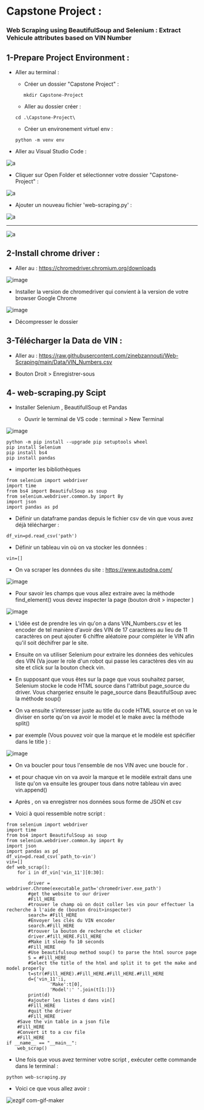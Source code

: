 # Capstone Project : 
 ### **Web Scraping using BeautifulSoup and Selenium : Extract Vehicule attributes based on VIN Number**
 
 ## 1-Prepare Project Environment :
 
 - Aller au terminal :



    - Créer un dossier "Capstone Project" :
   
   ```
      mkdir Capstone-Project
    ```
    - Aller au dossier créer :
    
     ```
     cd .\Capstone-Project\
     ```
     
     - Créer un environement virtuel env :
     
     ```
     python -m venv env
     ```
     
- Aller au Visual Studio Code :

![a](https://user-images.githubusercontent.com/78825764/211033999-c84e7804-98ae-426c-a97c-cdcf6f3834d8.jpg)

- Cliquer sur Open Folder et sélectionner votre dossier "Capstone-Project" :


![a](https://user-images.githubusercontent.com/78825764/211034951-b9599400-0e68-423b-8f80-654f72fd832b.jpg)

- Ajouter un nouveau fichier 'web-scraping.py' :

![a](https://user-images.githubusercontent.com/78825764/211036319-4cb239a8-50d8-448e-af25-1a7421028e84.jpg)

---

![a](https://user-images.githubusercontent.com/78825764/211036658-101b4283-58fc-4004-9429-a77ce207a153.jpg)

 ## 2-Install chrome driver :
 
 - Aller au : https://chromedriver.chromium.org/downloads

![image](https://user-images.githubusercontent.com/78825764/211037329-dc687474-c676-4383-bd26-965e0ed02799.png)

- Installer la version de chromedriver qui convient à la version de votre browser Google Chrome

![image](https://user-images.githubusercontent.com/78825764/211038543-65915fc6-19bb-4ead-b34c-45c8578eafa0.png)

- Décompresser le dossier 

 ## 3-Télécharger la Data de VIN :

- Aller au : https://raw.githubusercontent.com/zinebzannouti/Web-Scraping/main/Data/VIN_Numbers.csv

- Bouton Droit > Enregistrer-sous

## 4- web-scraping.py Scipt
 
 - Installer Selenium , BeautifullSoup et Pandas
  
   - Ouvrir le terminal de VS code : terminal > New Terminal

![image](https://user-images.githubusercontent.com/78825764/211042329-af82adff-9153-4380-87fe-b51ee4629cdb.png)

  ``` 
  python -m pip install --upgrade pip setuptools wheel
  pip install Selenium
  pip install bs4
  pip install pandas
  ```


 - importer les bibliothèques

```
from selenium import webdriver
import time
from bs4 import BeautifulSoup as soup
from selenium.webdriver.common.by import By
import json
import pandas as pd
```

 - Définir un dataframe pandas depuis le fichier csv de vin que vous avez déjà télécharger :

```
df_vin=pd.read_csv('path')
```
- Définir un tableau vin où on va stocker les données :
```
vin=[]
```
- On va scraper les données du site : https://www.autodna.com/

![image](https://user-images.githubusercontent.com/78825764/211046648-b77e542f-ed4d-4097-8aff-5f7ea2e69923.png)

- Pour savoir les champs que vous allez extraire avec la méthode find_element() vous devez inspecter la page (bouton droit > inspecter )

![image](https://user-images.githubusercontent.com/78825764/211047295-3a2b051b-003a-4367-9d0e-e3c7d03bf1d5.png)

- L'idée est de prendre les vin qu'on a dans VIN_Numbers.csv et les encoder de tel manière d'avoir des VIN de 17 caractères au lieu de 11 caractères on peut ajouter 6 chiffre aléatoire pour compléter le VIN afin qu'il soit déchifrer par le site.
- Ensuite on va utiliser Selenium pour extraire les données des vehicules des VIN (Va jouer le role d'un robot qui passe les caractères des vin au site et click sur la bouton check vin.

- En supposant que vous êtes sur la page que vous souhaitez parser, Selenium stocke le code HTML source dans l'attribut page_source du driver. Vous chargeriez ensuite le page_source dans BeautifulSoup avec la méthode soup()

- On va ensuite s'interesser juste au title du code HTML source et on va le diviser en sorte qu'on va avoir le model et le make avec la méthode split()
- par exemple (Vous pouvez voir que la marque et le modèle est spécifier dans le title ) :

![image](https://user-images.githubusercontent.com/78825764/211050409-9b1d6204-91c1-4684-857e-763c71601010.png)

- On va boucler pour tous l'ensemble de nos VIN avec une boucle for .
- et pour chaque vin on va avoir la marque et le modèle extrait dans une liste qu'on va ensuite les grouper tous dans notre tableau vin avec vin.append()
- Après , on va enregistrer nos données sous forme de JSON et csv

- Voici à quoi ressemble notre script :

```
from selenium import webdriver
import time
from bs4 import BeautifulSoup as soup
from selenium.webdriver.common.by import By
import json
import pandas as pd
df_vin=pd.read_csv(`path_to-vin')
vin=[]
def web_scrap():
    for i in df_vin['vin_11'][0:30]:
    
        driver = webdriver.Chrome(executable_path='chromedriver.exe_path')
        #get the website to our driver
        #Fill_HERE
        #trouver le champ où on doit coller les vin pour effectuer la recherche à l'aide de (bouton droit>inspecter)
        search= #Fill_HERE
        #Envoyer les clés du VIN encoder 
        search.#Fill_HERE
        #trouver la bouton de recherche et clicker 
        driver.#fill_HERE.Fill_HERE
        #Make it sleep fo 10 seconds
        #Fill_HERE
        #Use beautifulsoup method soup() to parse the html source page
        S = #Fill_HERE
        #Select the title of the html and split it to get the make and model properly
        t=str(#Fill_HERE).#Fill_HERE.#Fill_HERE.#Fill_HERE
        d={'vin_11':i,
                'Make':t[0],
                'Model':' '.join(t[1:])}
        print(d)
        #ajouter les listes d dans vin[]
        #Fill_HERE
        #quit the driver
        #Fill_HERE
    #Save the vin table in a json file    
    #Fill_HERE
    #Convert it to a csv file
    #Fill_HERE
if __name__ == "__main__":
    web_scrap()
```

- Une fois que vous avez terminer votre script , exécuter cette commande dans le terminal :

```
python web-scraping.py
```

- Voici ce que vous allez avoir :

![ezgif com-gif-maker](https://user-images.githubusercontent.com/78825764/211056541-fb5a4b72-9302-4df5-a6b3-519ec46d1786.gif)


